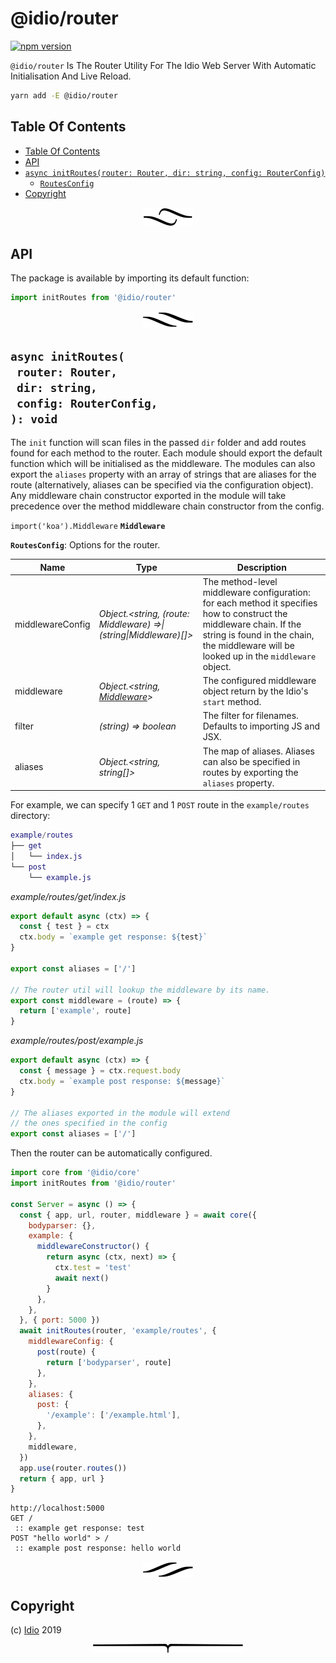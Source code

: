 # @idio/router

[![npm version](https://badge.fury.io/js/%40idio%2Frouter.svg)](https://npmjs.org/package/@idio/router)

`@idio/router` Is The Router Utility For The Idio Web Server With Automatic Initialisation And Live Reload.

```sh
yarn add -E @idio/router
```

## Table Of Contents

- [Table Of Contents](#table-of-contents)
- [API](#api)
- [`async initRoutes(router: Router, dir: string, config: RouterConfig)`](#async-initroutesrouter-routerdir-stringconfig-routerconfig-void)
  * [`RoutesConfig`](#type-routesconfig)
- [Copyright](#copyright)

<p align="center"><a href="#table-of-contents"><img src=".documentary/section-breaks/0.svg?sanitize=true"></a></p>

## API

The package is available by importing its default function:

```js
import initRoutes from '@idio/router'
```

<p align="center"><a href="#table-of-contents"><img src=".documentary/section-breaks/1.svg?sanitize=true"></a></p>

## `async initRoutes(`<br/>&nbsp;&nbsp;`router: Router,`<br/>&nbsp;&nbsp;`dir: string,`<br/>&nbsp;&nbsp;`config: RouterConfig,`<br/>`): void`

The `init` function will scan files in the passed `dir` folder and add routes found for each method to the router. Each module should export the default function which will be initialised as the middleware. The modules can also export the `aliases` property with an array of strings that are aliases for the route (alternatively, aliases can be specified via the configuration object). Any middleware chain constructor exported in the module will take precedence over the method middleware chain constructor from the config.

`import('koa').Middleware` __<a name="type-middleware">`Middleware`</a>__

__<a name="type-routesconfig">`RoutesConfig`</a>__: Options for the router.

|       Name       |                                   Type                                   |                                                                                                   Description                                                                                                    |
| ---------------- | ------------------------------------------------------------------------ | ---------------------------------------------------------------------------------------------------------------------------------------------------------------------------------------------------------------- |
| middlewareConfig | _Object.&lt;string, (route: Middleware) =&gt;\| (string\|Middleware)[]>_ | The method-level middleware configuration: for each method it specifies how to construct the middleware chain. If the string is found in the chain, the middleware will be looked up in the `middleware` object. |
| middleware       | _Object.&lt;string, [Middleware](#type-middleware)&gt;_                  | The configured middleware object return by the Idio's `start` method.                                                                                                                                            |
| filter           | _(string) =&gt; boolean_                                                 | The filter for filenames. Defaults to importing JS and JSX.                                                                                                                                                      |
| aliases          | _Object.&lt;string, string[]&gt;_                                        | The map of aliases. Aliases can also be specified in routes by exporting the `aliases` property.                                                                                                                 |

For example, we can specify 1 `GET` and 1 `POST` route in the `example/routes` directory:

```m
example/routes
├── get
│   └── index.js
└── post
    └── example.js
```

*example/routes/get/index.js*
```js
export default async (ctx) => {
  const { test } = ctx
  ctx.body = `example get response: ${test}`
}

export const aliases = ['/']

// The router util will lookup the middleware by its name.
export const middleware = (route) => {
  return ['example', route]
}
```
*example/routes/post/example.js*
```js
export default async (ctx) => {
  const { message } = ctx.request.body
  ctx.body = `example post response: ${message}`
}

// The aliases exported in the module will extend
// the ones specified in the config
export const aliases = ['/']
```

Then the router can be automatically configured.

```js
import core from '@idio/core'
import initRoutes from '@idio/router'

const Server = async () => {
  const { app, url, router, middleware } = await core({
    bodyparser: {},
    example: {
      middlewareConstructor() {
        return async (ctx, next) => {
          ctx.test = 'test'
          await next()
        }
      },
    },
  }, { port: 5000 })
  await initRoutes(router, 'example/routes', {
    middlewareConfig: {
      post(route) {
        return ['bodyparser', route]
      },
    },
    aliases: {
      post: {
        '/example': ['/example.html'],
      },
    },
    middleware,
  })
  app.use(router.routes())
  return { app, url }
}
```
```
http://localhost:5000
GET /
 :: example get response: test
POST "hello world" > / 
 :: example post response: hello world
```

<p align="center"><a href="#table-of-contents"><img src=".documentary/section-breaks/2.svg?sanitize=true"></a></p>

## Copyright

(c) [Idio][1] 2019

[1]: https://idio.cc

<p align="center"><a href="#table-of-contents"><img src=".documentary/section-breaks/-1.svg?sanitize=true"></a></p>